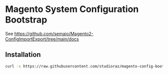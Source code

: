 # Magento System Configuration Bootstrap
See https://github.com/semaio/Magento2-ConfigImportExport/tree/main/docs


## Installation
```bash
curl -s https://raw.githubusercontent.com/studioraz/magento-config-bootstrap/master/install | bash
